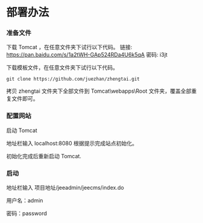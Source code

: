 # 部署办法

### 准备文件
下载 Tomcat ，在任意文件夹下试行以下代码。
链接: https://pan.baidu.com/s/1a2tWH-GAp524RDa4U6k5qA 密码: i3jt

下载模板文件，在任意文件夹下试行以下代码。
 ```
 git clone https://github.com/juezhan/zhengtai.git
 ```

拷贝 zhengtai 文件夹下全部文件到 Tomcat\webapps\Root 文件夹，覆盖全部重复文件即可。
 
 
### 配置网站
启动 Tomcat 

地址栏输入 localhost:8080 根据提示完成站点初始化。

初始化完成后重新启动 Tomcat.
 
### 启动
地址栏输入 项目地址/jeeadmin/jeecms/index.do

用户名：admin

密码：password


